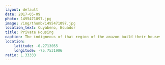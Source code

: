 ```yaml
---
layout: default
date: 2017-05-09
photo: 1495471097.jpg
image: /img/thumb/1495471097.jpg
location_text: Cuyabeno, Ecuador
title: Private Housing
caption: The indigneous of that region of the amazon build their houses following this architecture. They use the open part underneath to work or so. In this case they use it to craft hammocks :)
location:
    latitude: -0.2713055
    longitude: -75.7531906
ratio: 1.33333
---
```

